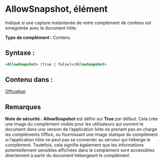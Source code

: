 
# <a name="allowsnapshot-element"></a>AllowSnapshot, élément
Indique si une capture instantanée de votre complément de contenu est enregistrée avec le document hôte.

 **Type de complément :** Contenu


## <a name="syntax:"></a>Syntaxe :


```XML
<AllowSnapshot> [true | false]</AllowSnapshot>
```


## <a name="contained-in:"></a>Contenu dans :

[OfficeApp](../../reference/manifest/officeapp.md)


## <a name="remarks"></a>Remarques


 **Note de sécurité :**   **AllowSnapshot** est défini sur **True** par défaut. Cela crée une image du complément visible pour les utilisateurs qui ouvrent le document dans une version de l’application hôte ne prenant pas en charge les compléments Office, ou fournissant une image statique du complément si l’application hôte ne peut pas se connecter au serveur qui héberge le complément. Toutefois, cela signifie également que les informations potentiellement sensibles affichées dans le complément sont accessibles directement à partir du document hébergeant le complément.

